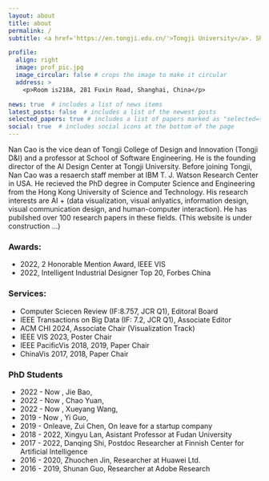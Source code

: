 ```yaml
---
layout: about
title: about
permalink: /
subtitle: <a href='https://en.tongji.edu.cn/'>Tongji University</a>. Shanghai, China

profile:
  align: right
  image: prof_pic.jpg
  image_circular: false # crops the image to make it circular
  address: >
    <p>Room is218A, 281 Fuxin Road, Shanghai, China</p>

news: true  # includes a list of news items
latest_posts: false  # includes a list of the newest posts
selected_papers: true # includes a list of papers marked as "selected={true}"
social: true  # includes social icons at the bottom of the page
---
```

Nan Cao is the vice dean of Tongji College of Design and Innovation (Tongji D&I) and a professor at  School of Software Engineering. He is the founding director of the AI Design Center at Tongji University. Before joining Tongji, Nan Cao was a resaerch staff member at IBM T. J. Watson Research Center in USA. He recieved the PhD degree in Computer Science and Engineering from the Hong Kong University of Science and Technology. His research interests are AI + (data visualization, visual anlyatics, information design, visual communication design, and human-computer interaction). He has pubilshed over 100 research papers in these fields. (This website is under construction ...)

### Awards:
- 2022, 2 Honorable Mention Award, IEEE VIS
- 2022, Intelligent Industrial Designer Top 20, Forbes China

### Services:
- Computer Sciecen Review (IF:8.757, JCR Q1), Editoral Board
- IEEE Transactions on Big Data (IF: 7.2, JCR Q1), Associate Editor
- ACM CHI 2024, Associate Chair (Visualization Track)
- IEEE VIS 2023, Poster Chair
- IEEE PacificVis 2018, 2019, Paper Chair
- ChinaVis 2017, 2018, Paper Chair

### PhD Students
- 2022 - Now , Jie Bao, 
- 2022 - Now , Chao Yuan, 
- 2022 - Now , Xueyang Wang, 
- 2019 - Now , Yi Guo, 
- 2019 - Onleave, Zui Chen, On leave for a startup company
- 2018 - 2022, Xingyu Lan, Asistant Professor at Fudan University
- 2017 - 2022, Danqing Shi, Postdoc Researcher at Finnish Center for Artificial Intelligence
- 2016 - 2020, Zhuochen Jin, Researcher at Huawei Ltd.
- 2016 - 2019, Shunan Guo, Researcher at Adobe Research